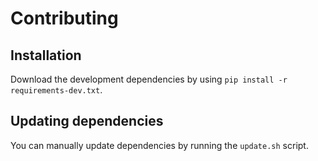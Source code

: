 # Contributing

## Installation

Download the development dependencies by using `pip install -r requirements-dev.txt`.

## Updating dependencies
You can manually update dependencies by running the `update.sh` script.
